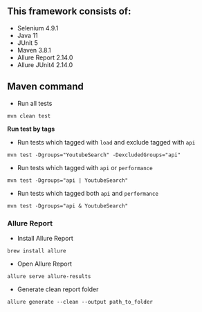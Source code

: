 
## This framework consists of:
- Selenium 4.9.1
- Java 11
- JUnit 5
- Maven 3.8.1
- Allure Report 2.14.0
- Allure JUnit4 2.14.0

## Maven command
- Run all tests
```
mvn clean test
```

**Run test by tags**

- Run tests which tagged with `load` and exclude tagged with `api`
```
mvn test -Dgroups="YoutubeSearch" -DexcludedGroups="api"
```

- Run tests which tagged with `api` or  `performance`
```
mvn test -Dgroups="api | YoutubeSearch"
```

- Run tests which tagged both `api` and  `performance`
```
mvn test -Dgroups="api & YoutubeSearch"
```

### Allure Report
- Install Allure Report
```
brew install allure
```

- Open Allure Report
```
allure serve allure-results
```

- Generate clean report folder
```
allure generate --clean --output path_to_folder
```

